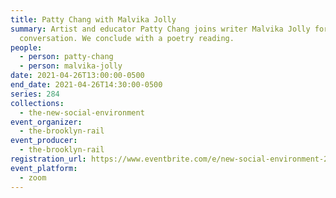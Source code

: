 ```yaml
---
title: Patty Chang with Malvika Jolly
summary: Artist and educator Patty Chang joins writer Malvika Jolly for a
  conversation. We conclude with a poetry reading.
people:
  - person: patty-chang
  - person: malvika-jolly
date: 2021-04-26T13:00:00-0500
end_date: 2021-04-26T14:30:00-0500
series: 284
collections:
  - the-new-social-environment
event_organizer:
  - the-brooklyn-rail
event_producer:
  - the-brooklyn-rail
registration_url: https://www.eventbrite.com/e/new-social-environment-284-patty-chang-tickets-152096890895
event_platform:
  - zoom
---
```

